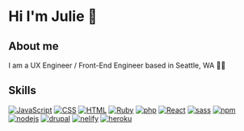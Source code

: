 # Hi I'm Julie 👋

## About me
I am a UX Engineer / Front-End Engineer based in Seattle, WA 👩‍💻

## Skills

<a href=""><img alt="JavaScript" src="https://img.shields.io/badge/JavaScript-323330?style=for-the-badge&logo=javascript&logoColor=F7DF1E"/></a>
<a href=""><img alt="CSS" src="https://img.shields.io/badge/CSS3-1572B6?style=for-the-badge&logo=css3&logoColor=white"/></a>
<a href=""><img alt="HTML" src="https://img.shields.io/badge/HTML5-E34F26?style=for-the-badge&logo=html5&logoColor=white"/></a>
<a href=""><img alt="Ruby" src="https://img.shields.io/badge/Ruby-CC342D?style=for-the-badge&logo=ruby&logoColor=white" /></a>
<a href=""><img alt="php" src="https://img.shields.io/badge/PHP-777BB4?style=for-the-badge&logo=php&logoColor=white" /></a>
<a href=""><img alt="React" src="https://img.shields.io/badge/React-20232A?style=for-the-badge&logo=react&logoColor=61DAFB" /></a>
<a href=""><img alt="sass" src="https://img.shields.io/badge/Sass-CC6699?style=for-the-badge&logo=sass&logoColor=white" /></a>
<a href=""><img alt="npm" src="https://img.shields.io/badge/npm-CB3837?style=for-the-badge&logo=npm&logoColor=white" /></a>
<a href=""><img alt="nodejs" src="https://img.shields.io/badge/Node.js-339933?style=for-the-badge&logo=nodedotjs&logoColor=white" /></a>
<a href=""><img alt="drupal" src="https://img.shields.io/badge/Drupal-0678BE?style=for-the-badge&logo=drupal&logoColor=white" /></a>
<a href=""><img alt="nelify" src="https://img.shields.io/badge/Netlify-00C7B7?style=for-the-badge&logo=netlify&logoColor=white" /></a>
<a href=""><img alt="heroku" src="https://img.shields.io/badge/Heroku-430098?style=for-the-badge&logo=heroku&logoColor=white" /></a>
